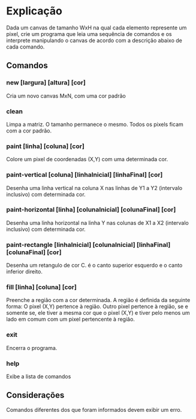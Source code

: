 # Explicação

Dada um canvas de tamanho WxH na qual cada elemento represente um pixel, crie
um programa que leia uma sequência de comandos e os interprete manipulando o canvas de acordo com a descrição abaixo de cada comando.

## Comandos

### new [largura] [altura] [cor]
Cria um novo canvas MxN, com uma cor padrão

### clean
Limpa a matriz. O tamanho permanece o mesmo. Todos os pixels ficam com a cor padrão.

### paint [linha] [coluna] [cor]
Colore um pixel de coordenadas (X,Y) com uma determinada cor.

### paint-vertical [coluna] [linhaInicial] [linhaFinal] [cor]
Desenha uma linha vertical na coluna X nas linhas de Y1 a Y2 (intervalo
inclusivo) com determinada cor.

### paint-horizontal [linha] [colunaInicial] [colunaFinal] [cor]
Desenha uma linha horizontal na linha Y nas colunas de X1 a X2 (intervalo
inclusivo) com determinada cor.

### paint-rectangle [linhaInicial] [colunaInicial] [linhaFinal] [colunaFinal] [cor]
Desenha um retangulo de cor C. <linhaInicial> <colunaInicial> é o canto superior esquerdo e <linhaFinal> <colunaFinal> o
canto inferior direito.

### fill [linha] [coluna] [cor]
Preenche a região com a cor determinada. A região é definida da seguinte forma:
O pixel (X,Y) pertence à região. Outro pixel pertence à região, se e somente se,
ele tiver a mesma cor que o pixel (X,Y) e tiver pelo menos um lado em comum com
um pixel pertencente à região.

### exit
Encerra o programa.

### help
Exibe a lista de comandos

## Considerações
Comandos diferentes dos que foram informados devem exibir um erro.


